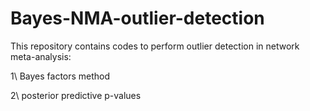 # Bayes-NMA-outlier-detection

This repository contains codes to perform outlier detection in network meta-analysis:

1\ Bayes factors method

2\ posterior predictive p-values 

